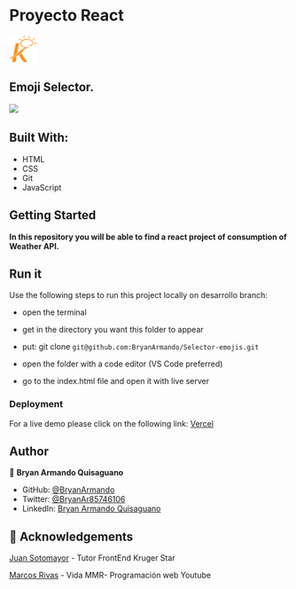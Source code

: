 # Proyecto React

<img src='public/kruger.png' width=50px>

## Emoji Selector.

<img src='public/selectoremoji.jpg'>


## Built With:

- HTML
- CSS
- Git
- JavaScript

## Getting Started

**In this repository you will be able to find a react project of consumption of Weather API.**

## Run it

Use the following steps to run this project locally on desarrollo branch:

- open the terminal

- get in the directory you want this folder to appear

- put: git clone `git@github.com:BryanArmando/Selector-emojis.git`

- open the folder with a code editor (VS Code preferred)

- go to the index.html file and open it with live server

### Deployment

For a live demo please click on the following link:
[Vercel](https://weather-api-react-eight.vercel.app/)



## Author

👤 **Bryan Armando Quisaguano**

- GitHub: [@BryanArmando](https://github.com/BryanArmando)
- Twitter: [@BryanAr85746106](https://twitter.com/BryanAr85746106)
- LinkedIn: [Bryan Armando Quisaguano](https://www.linkedin.com/in/bryan-quisaguano/)

## 🤝 Acknowledgements

[Juan Sotomayor](https://github.com/Juanse7793) - Tutor FrontEnd Kruger Star

[Marcos Rivas](https://github.com/marcosrivasr) - Vida MMR- Programación web Youtube
